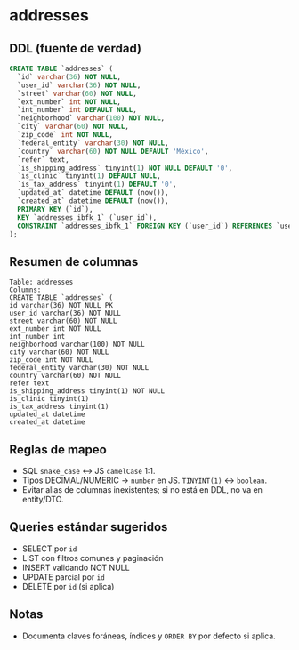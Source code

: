 # addresses

## DDL (fuente de verdad)

```sql
CREATE TABLE `addresses` (
  `id` varchar(36) NOT NULL,
  `user_id` varchar(36) NOT NULL,
  `street` varchar(60) NOT NULL,
  `ext_number` int NOT NULL,
  `int_number` int DEFAULT NULL,
  `neighborhood` varchar(100) NOT NULL,
  `city` varchar(60) NOT NULL,
  `zip_code` int NOT NULL,
  `federal_entity` varchar(30) NOT NULL,
  `country` varchar(60) NOT NULL DEFAULT 'México',
  `refer` text,
  `is_shipping_address` tinyint(1) NOT NULL DEFAULT '0',
  `is_clinic` tinyint(1) DEFAULT NULL,
  `is_tax_address` tinyint(1) DEFAULT '0',
  `updated_at` datetime DEFAULT (now()),
  `created_at` datetime DEFAULT (now()),
  PRIMARY KEY (`id`),
  KEY `addresses_ibfk_1` (`user_id`),
  CONSTRAINT `addresses_ibfk_1` FOREIGN KEY (`user_id`) REFERENCES `users` (`id`)
);
```

## Resumen de columnas

```
Table: addresses
Columns:
CREATE TABLE `addresses` (
id varchar(36) NOT NULL PK
user_id varchar(36) NOT NULL
street varchar(60) NOT NULL
ext_number int NOT NULL
int_number int
neighborhood varchar(100) NOT NULL
city varchar(60) NOT NULL
zip_code int NOT NULL
federal_entity varchar(30) NOT NULL
country varchar(60) NOT NULL
refer text
is_shipping_address tinyint(1) NOT NULL
is_clinic tinyint(1)
is_tax_address tinyint(1)
updated_at datetime
created_at datetime
```

## Reglas de mapeo

- SQL `snake_case` ↔ JS `camelCase` 1:1.
- Tipos DECIMAL/NUMERIC → `number` en JS. `TINYINT(1)` ↔ `boolean`.
- Evitar alias de columnas inexistentes; si no está en DDL, no va en entity/DTO.

## Queries estándar sugeridos

- SELECT por `id`
- LIST con filtros comunes y paginación
- INSERT validando NOT NULL
- UPDATE parcial por `id`
- DELETE por `id` (si aplica)

## Notas

- Documenta claves foráneas, índices y `ORDER BY` por defecto si aplica.
